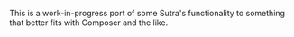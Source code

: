This is a work-in-progress port of some Sutra's functionality to something that better fits with Composer and the like.
